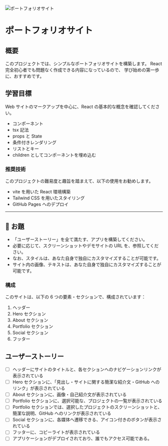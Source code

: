 ![ポートフォリオサイト](https://github.com/user-attachments/assets/b78c2527-683e-49ac-b9d2-c02c67e4da0e)

# ポートフォリオサイト

## 概要

このプロジェクトでは、シンプルなポートフォリオサイトを構築します。
React 完全初心者でも問題なく作成できる内容になっているので、
学び始めの第一歩に、おすすめです。

## 学習目標

Web サイトのマークアップを中心に、React の基本的な概念を確認してください。

- コンポーネント
- tsx 記法
- props と State
- 条件付きレンダリング
- リストとキー
- children としてコンポーネントを埋め込む

### 推奨技術

このプロジェクトの難易度と趣旨を踏まえて、以下の使用をお勧めします。

- vite を用いた React 環境構築
- Tailwind CSS を用いたスタイリング
- GitHub Pages へのデプロイ

---

## 🎯 お題

- 「ユーザーストーリー」を全て満たす、アプリを構築してください。
- 必要に応じて、スクリーンショットやデモサイトの URL を、参照してください。
- なお、スタイルは、あなた自身で独自にカスタマイズすることが可能です。
- サイト内の画像、テキストは、あなた自身で独自にカスタマイズすることが可能です。

### 構成

このサイトは、以下の 6 つの要素・セクションで、構成されています：

1. ヘッダー
2. Hero セクション
3. About セクション
4. Portfolio セクション
5. Social セクション
6. フッター

## ユーザーストーリー

- [ ] ヘッダーにサイトのタイトルと、各セクションへのナビゲーションリンクが表示されている
- [ ] Hero セクションに、「見出し・サイトに関する簡潔な紹介文・GitHub へのリンク」が表示されている
- [ ] About セクションに、画像・自己紹介文が表示されている
- [ ] Portfolio セクションに、選択可能な、プロジェクトの一覧が表示されている
- [ ] Portfolio セクションでは、選択したプロジェクトのスクリーンショットと、簡潔な説明、GitHub へのリンクが表示されている
- [ ] Social セクションに、各媒体へ遷移できる、アイコン付きのボタンが表示されている
- [ ] フッターに、コピーライトが表示されている
- [ ] アプリケーションがデプロイされており、誰でもアクセス可能である。
